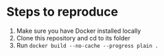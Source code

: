 # Steps to reproduce

1. Make sure you have Docker installed locally
2. Clone this repository and cd to its folder
3. Run `docker build --no-cache --progress plain . `